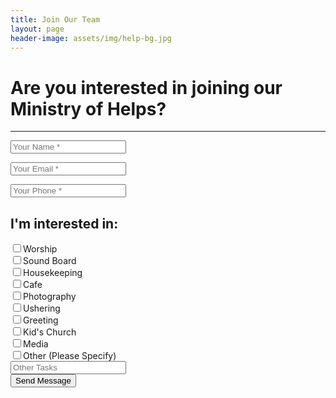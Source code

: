 ```yaml
---
title: Join Our Team
layout: page
header-image: assets/img/help-bg.jpg
---
```


<h1>Are you interested in joining our Ministry of Helps?</h1>

<hr>

<form name="sentMessage" method="post" action="https://formspree.io/riverrochester@gmail.com" id="contactForm" novalidate="">
  <div class="control-group form-group">
    <input type="text" class="form-control" name="name" placeholder="Your Name *" id="name" required="" data-validation-required-message="Please enter your name.">
    <p class="help-block text-danger">
    </p>
  </div>
  <div class="control-group form-group">
    <input type="email" class="form-control" name="email" placeholder="Your Email *" id="email" required="" data-validation-required-message="Please enter your email address.">
    <p class="help-block text-danger">
    </p>
  </div>
  <div class="control-group form-group">
    <input type="tel" class="form-control" name="phone" placeholder="Your Phone *" id="phone" required="" data-validation-required-message="Please enter your phone number.">
    <p class="help-block text-danger">
    </p>
  </div>
  <div class="control-group form-group center">
    <h2>I'm interested in:</h2>
    <div class="container">
      <div class="col-sm-6">
        <div class="checkbox">
          <label><input type="checkbox" name="interest" value="Worship">Worship</label>
        </div>
      </div>
      <div class="col-sm-6">
        <div class="checkbox">
          <label><input type="checkbox" name="interest" value="Sound Board">Sound Board</label>
        </div>
      </div>
      <div class="col-sm-6">
        <div class="checkbox">
          <label><input type="checkbox" name="interest" value="Housekeeping">Housekeeping</label>
        </div>
      </div>
      <div class="col-sm-6">
        <div class="checkbox">
          <label><input type="checkbox" name="interest" value="Cafe">Cafe</label>
        </div>
      </div>
      <div class="col-sm-6">
        <div class="checkbox">
          <label><input type="checkbox" name="interest" value="Photography">Photography</label>
        </div>
      </div>
      <div class="col-sm-6">
        <div class="checkbox">
          <label><input type="checkbox" name="interest" value="Ushering">Ushering</label>
        </div>
      </div>
      <div class="col-sm-6">
        <div class="checkbox">
          <label><input type="checkbox" name="interest" value="Greeting">Greeting</label>
        </div>
      </div>
      <div class="col-sm-6">
        <div class="checkbox">
          <label><input type="checkbox" name="interest" value="Kid's Church">Kid's Church</label>
        </div>
      </div>
      <div class="col-sm-6">
        <div class="checkbox">
          <label><input type="checkbox" name="interest" value="Media">Media</label>
        </div>
      </div>
      <div class="col-sm-6">
        <div class="checkbox">
          <label><input type="checkbox" name="interest" value="Other">Other (Please Specify)</label>
        </div>
      </div>
    </div>
    <input type="text" class="form-control" name="other" placeholder="Other Tasks" id="other">
  </div>
  <input type="hidden" name="_to" value="contact@riverrochester.com">
  <input type="text" name="_gotcha" style="display: none;">
  <div class="col text-center">
    <button type="submit" class="btn btn-xl-dark">Send Message</button>
  </div>
</form>
